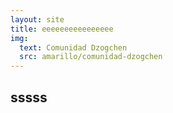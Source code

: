 ```yaml
---
layout: site
title: eeeeeeeeeeeeeeee
img:
  text: Comunidad Dzogchen
  src: amarillo/comunidad-dzogchen
---
```

## sssss
